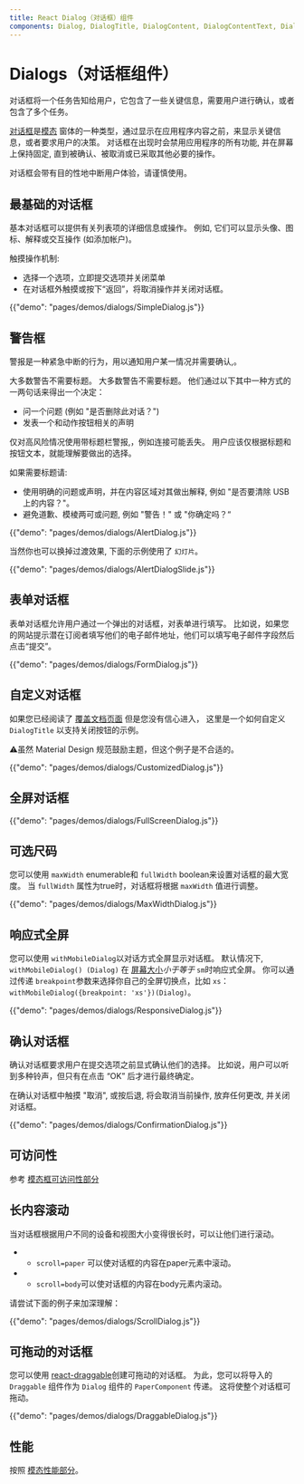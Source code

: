 ```yaml
---
title: React Dialog（对话框）组件
components: Dialog, DialogTitle, DialogContent, DialogContentText, DialogActions, Slide
---
```

# Dialogs（对话框组件）

<p class="description">对话框将一个任务告知给用户，它包含了一些关键信息，需要用户进行确认，或者包含了多个任务。</p>

[对话框](https://material.io/design/components/dialogs.html)是[模态](/utils/modal/) 窗体的一种类型，通过显示在应用程序内容之前，来显示关键信息，或者要求用户的决策。 对话框在出现时会禁用应用程序的所有功能, 并在屏幕上保持固定, 直到被确认、被取消或已采取其他必要的操作。

对话框会带有目的性地中断用户体验，请谨慎使用。

## 最基础的对话框

基本对话框可以提供有关列表项的详细信息或操作。 例如, 它们可以显示头像、图标、解释或交互操作 (如添加帐户)。

触摸操作机制:

- 选择一个选项，立即提交选项并关闭菜单
- 在对话框外触摸或按下“返回”，将取消操作并关闭对话框。

{{"demo": "pages/demos/dialogs/SimpleDialog.js"}}

## 警告框

警报是一种紧急中断的行为，用以通知用户某一情况并需要确认,。

大多数警告不需要标题。 大多数警告不需要标题。 他们通过以下其中一种方式的一两句话来得出一个决定：

- 问一个问题 (例如 "是否删除此对话？")
- 发表一个和动作按钮相关的声明

仅对高风险情况使用带标题栏警报,，例如连接可能丢失。 用户应该仅根据标题和按钮文本，就能理解要做出的选择。

如果需要标题请:

- 使用明确的问题或声明，并在内容区域对其做出解释, 例如 "是否要清除 USB 上的内容？"。
- 避免道歉、模棱两可或问题, 例如 "警告！" 或 "你确定吗？“

{{"demo": "pages/demos/dialogs/AlertDialog.js"}}

当然你也可以换掉过渡效果, 下面的示例使用了 `幻灯片`。

{{"demo": "pages/demos/dialogs/AlertDialogSlide.js"}}

## 表单对话框

表单对话框允许用户通过一个弹出的对话框，对表单进行填写。 比如说，如果您的网站提示潜在订阅者填写他们的电子邮件地址，他们可以填写电子邮件字段然后点击“提交”。

{{"demo": "pages/demos/dialogs/FormDialog.js"}}

## 自定义对话框

如果您已经阅读了 [覆盖文档页面](/customization/overrides/) 但是您没有信心进入， 这里是一个如何自定义 `DialogTitle` 以支持关闭按钮的示例。

⚠️虽然 Material Design 规范鼓励主题，但这个例子是不合适的。

{{"demo": "pages/demos/dialogs/CustomizedDialog.js"}}

## 全屏对话框

{{"demo": "pages/demos/dialogs/FullScreenDialog.js"}}

## 可选尺码

您可以使用 `maxWidth` enumerable和 `fullWidth` boolean来设置对话框的最大宽度。 当 `fullWidth` 属性为true时，对话框将根据 `maxWidth` 值进行调整。

{{"demo": "pages/demos/dialogs/MaxWidthDialog.js"}}

## 响应式全屏

您可以使用 `withMobileDialog`以对话方式全屏显示对话框。 默认情况下, `withMobileDialog() (Dialog)` 在 [屏幕大小](/layout/basics/)*小于等于* `sm`时响应式全屏。 你可以通过传递 `breakpoint`参数来选择你自己的全屏切换点，比如 `xs`：`withMobileDialog({breakpoint: 'xs'})(Dialog)`。

{{"demo": "pages/demos/dialogs/ResponsiveDialog.js"}}

## 确认对话框

确认对话框要求用户在提交选项之前显式确认他们的选择。 比如说，用户可以听到多种铃声，但只有在点击 “OK” 后才进行最终确定。

在确认对话框中触摸 "取消", 或按后退, 将会取消当前操作, 放弃任何更改, 并关闭对话框。

{{"demo": "pages/demos/dialogs/ConfirmationDialog.js"}}

## 可访问性

参考 [模态框可访问性部分](/utils/modal/#accessibility)

## 长内容滚动

当对话框根据用户不同的设备和视图大小变得很长时，可以让他们进行滚动。

- - `scroll=paper` 可以使对话框的内容在paper元素中滚动。
- - `scroll=body`可以使对话框的内容在body元素内滚动。

请尝试下面的例子来加深理解：

{{"demo": "pages/demos/dialogs/ScrollDialog.js"}}

## 可拖动的对话框

您可以使用 [react-draggable](https://github.com/mzabriskie/react-draggable)创建可拖动的对话框。 为此，您可以将导入的 `Draggable` 组件作为 `Dialog` 组件的 `PaperComponent` 传递。 这将使整个对话框可拖动。

{{"demo": "pages/demos/dialogs/DraggableDialog.js"}}

## 性能

按照 [模态性能部分](/utils/modal/#performance)。